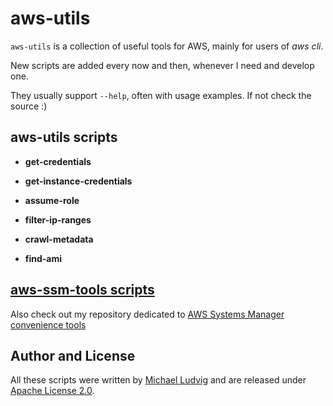 # aws-utils

`aws-utils` is a collection of useful tools for AWS, mainly for users
of *aws cli*.

New scripts are added every now and then, whenever I need
and develop one.

They usually support `--help`, often with usage examples. If not check
the source :)

## aws-utils scripts

* **get-credentials**

* **get-instance-credentials**

* **assume-role**

* **filter-ip-ranges**

* **crawl-metadata**

* **find-ami**

## [aws-ssm-tools scripts](https://github.com/mludvig/aws-ssm-tools)

Also check out my repository dedicated to [AWS Systems Manager convenience tools](https://github.com/mludvig/aws-ssm-tools)

## Author and License

All these scripts were written by [Michael Ludvig](https://aws.nz/)
and are released under [Apache License 2.0](http://www.apache.org/licenses/LICENSE-2.0).
